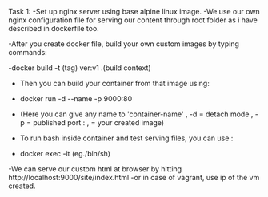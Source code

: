Task 1:
-Set up nginx server using base alpine linux image.
-We use our own nginx configuration file for serving our content through root folder as i have described in dockerfile too.

-After you create docker file, build your own custom images by typing commands:

-docker build -t (tag) ver:v1 .(build context) 

- Then you can build your container from that image using:
- docker run -d --name <container-name> -p 9000:80 <img-name>
- (Here you can give any name to 'container-name' , -d = detach mode , -p = published port <host port>:<container-port> , <img-name> = your created image)

- To run bash inside container and test serving files, you can use :
- docker exec -it <container-name> <command>(eg./bin/sh)


-We can serve our custom html at browser by hitting http://localhost:9000/site/index.html 
-or in case of vagrant, use ip of the vm created.

